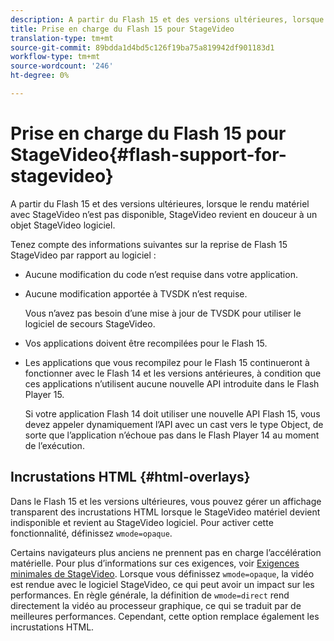 ```yaml
---
description: A partir du Flash 15 et des versions ultérieures, lorsque le rendu matériel avec StageVideo n’est pas disponible, StageVideo revient en douceur à un objet StageVideo logiciel.
title: Prise en charge du Flash 15 pour StageVideo
translation-type: tm+mt
source-git-commit: 89bdda1d4bd5c126f19ba75a819942df901183d1
workflow-type: tm+mt
source-wordcount: '246'
ht-degree: 0%

---
```



# Prise en charge du Flash 15 pour StageVideo{#flash-support-for-stagevideo}

A partir du Flash 15 et des versions ultérieures, lorsque le rendu matériel avec StageVideo n’est pas disponible, StageVideo revient en douceur à un objet StageVideo logiciel.

Tenez compte des informations suivantes sur la reprise de Flash 15 StageVideo par rapport au logiciel :

* Aucune modification du code n’est requise dans votre application.
* Aucune modification apportée à TVSDK n’est requise.

   Vous n’avez pas besoin d’une mise à jour de TVSDK pour utiliser le logiciel de secours StageVideo.
* Vos applications doivent être recompilées pour le Flash 15.
* Les applications que vous recompilez pour le Flash 15 continueront à fonctionner avec le Flash 14 et les versions antérieures, à condition que ces applications n’utilisent aucune nouvelle API introduite dans le Flash Player 15.

   Si votre application Flash 14 doit utiliser une nouvelle API Flash 15, vous devez appeler dynamiquement l’API avec un cast vers le type Object, de sorte que l’application n’échoue pas dans le Flash Player 14 au moment de l’exécution.

## Incrustations HTML {#html-overlays}

Dans le Flash 15 et les versions ultérieures, vous pouvez gérer un affichage transparent des incrustations HTML lorsque le StageVideo matériel devient indisponible et revient au StageVideo logiciel. Pour activer cette fonctionnalité, définissez `wmode=opaque`.

Certains navigateurs plus anciens ne prennent pas en charge l’accélération matérielle. Pour plus d’informations sur ces exigences, voir [Exigences minimales de StageVideo](../../../../../tvsdk-1.4-for-desktop-hls/c-psdk-dhls-1.4-introduction/overview-prod-audience-guide/requirements/stagevideo-capabilities/r-psdk-dhls-1.4-requirements-stage-video.md). Lorsque vous définissez `wmode=opaque`, la vidéo est rendue avec le logiciel StageVideo, ce qui peut avoir un impact sur les performances. En règle générale, la définition de `wmode=direct` rend directement la vidéo au processeur graphique, ce qui se traduit par de meilleures performances. Cependant, cette option remplace également les incrustations HTML.
